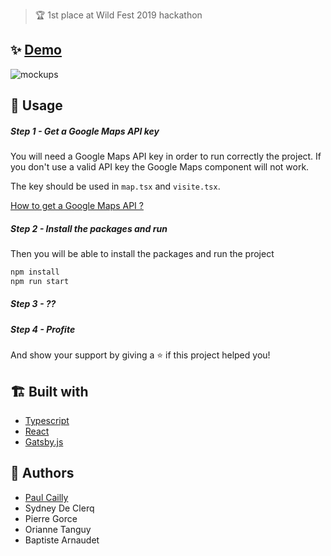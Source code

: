 > 🏆 1st place at Wild Fest 2019 hackathon

## ✨ [Demo](http://bit.ly/30RycRT)

![mockups](https://raw.githubusercontent.com/paulcailly/hackathon-wild-fest-2019/master/mockups.png)

## 🚀 Usage

##### Step 1 - Get a Google Maps API key

You will need a Google Maps API key in order to run correctly the project. If you don't use a valid API key the Google Maps component will not work.

The key should be used in `map.tsx` and `visite.tsx`.

[How to get a Google Maps API ?](https://developers.google.com/maps/documentation/javascript/get-api-key)

##### Step 2 - Install the packages and run

Then you will be able to install the packages and run the project

```sh
npm install
npm run start
```

##### Step 3 - ??

##### Step 4 - Profite

And show your support by giving a ⭐️ if this project helped you!

## 🏗️ Built with

-   [Typescript](http://www.typescriptlang.org/)
-   [React](https://reactjs.org/)
-   [Gatsby.js](https://www.gatsbyjs.org/)

## 👤 Authors

-   [Paul Cailly](mailto:paul.cailly@gmail.com)
-   Sydney De Clerq
-   Pierre Gorce
-   Orianne Tanguy
-   Baptiste Arnaudet
